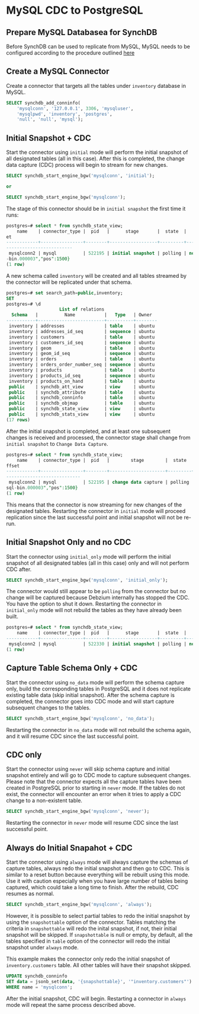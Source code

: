 # MySQL CDC to PostgreSQL

## Prepare MySQL Databasea for SynchDB

Before SynchDB can be used to replicate from MySQL, MySQL needs to be configured according to the procedure outlined [here](https://docs.synchdb.com/getting-started/remote_database_setups/)

## Create a MySQL Connector

Create a connector that targets all the tables under `inventory` database in MySQL.
```sql
SELECT synchdb_add_conninfo(
    'mysqlconn', '127.0.0.1', 3306, 'mysqluser', 
    'mysqlpwd', 'inventory', 'postgres', 
    'null', 'null', 'mysql');
```

## Initial Snapshot + CDC

Start the connector using `initial` mode will perform the initial snapshot of all designated tables (all in this case). After this is completed, the change data capture (CDC) process will begin to stream for new changes.

```sql
SELECT synchdb_start_engine_bgw('mysqlconn', 'initial');

or 

SELECT synchdb_start_engine_bgw('mysqlconn');
```

The stage of this connector should be in `initial snapshot` the first time it runs:
```sql
postgres=# select * from synchdb_state_view;
    name    | connector_type |  pid   |      stage       |  state  |   err    |                      last_dbz_offs
et
------------+----------------+--------+------------------+---------+----------+-----------------------------------
-------------------------
 mysqlconn2 | mysql          | 522195 | initial snapshot | polling | no error | {"ts_sec":1750375008,"file":"mysql
-bin.000003","pos":1500}
(1 row)

```

A new schema called `inventory` will be created and all tables streamed by the connector will be replicated under that schema.
```sql
postgres=# set search_path=public,inventory;
SET
postgres=# \d
                    List of relations
  Schema   |          Name           |   Type   | Owner
-----------+-------------------------+----------+--------
 inventory | addresses               | table    | ubuntu
 inventory | addresses_id_seq        | sequence | ubuntu
 inventory | customers               | table    | ubuntu
 inventory | customers_id_seq        | sequence | ubuntu
 inventory | geom                    | table    | ubuntu
 inventory | geom_id_seq             | sequence | ubuntu
 inventory | orders                  | table    | ubuntu
 inventory | orders_order_number_seq | sequence | ubuntu
 inventory | products                | table    | ubuntu
 inventory | products_id_seq         | sequence | ubuntu
 inventory | products_on_hand        | table    | ubuntu
 public    | synchdb_att_view        | view     | ubuntu
 public    | synchdb_attribute       | table    | ubuntu
 public    | synchdb_conninfo        | table    | ubuntu
 public    | synchdb_objmap          | table    | ubuntu
 public    | synchdb_state_view      | view     | ubuntu
 public    | synchdb_stats_view      | view     | ubuntu
(17 rows)

```

After the initial snapshot is completed, and at least one subsequent changes is received and processed, the connector stage shall change from `initial snapshot` to `Change Data Capture`.
```sql
postgres=# select * from synchdb_state_view;
    name    | connector_type |  pid   |        stage        |  state  |   err    |                      last_dbz_o
ffset
------------+----------------+--------+---------------------+---------+----------+--------------------------------
----------------------------
 mysqlconn2 | mysql          | 522195 | change data capture | polling | no error | {"ts_sec":1750375008,"file":"my
sql-bin.000003","pos":1500}
(1 row)

```

This means that the connector is now streaming for new changes of the designated tables. Restarting the connector in `initial` mode will proceed replication since the last successful point and initial snapshot will not be re-run.

## Initial Snapshot Only and no CDC

Start the connector using `initial_only` mode will perform the initial snapshot of all designated tables (all in this case) only and will not perform CDC after.

```sql
SELECT synchdb_start_engine_bgw('mysqlconn', 'initial_only');

```

The connector would still appear to be `polling` from the connector but no change will be captured because Debzium internally has stopped the CDC. You have the option to shut it down. Restarting the connector in `initial_only` mode will not rebuild the tables as they have already been built.

```sql
postgres=# select * from synchdb_state_view;
    name    | connector_type |  pid   |      stage       |  state  |   err    |       last_dbz_offset
------------+----------------+--------+------------------+---------+----------+-----------------------------
 mysqlconn2 | mysql          | 522330 | initial snapshot | polling | no error | offset file not flushed yet
(1 row)

```

## Capture Table Schema Only + CDC

Start the connector using `no_data` mode will perform the schema capture only, build the corresponding tables in PostgreSQL and it does not replicate existing table data (skip initial snapshot). After the schema capture is completed, the connector goes into CDC mode and will start capture subsequent changes to the tables.

```sql
SELECT synchdb_start_engine_bgw('mysqlconn', 'no_data');

```

Restarting the connector in `no_data` mode will not rebuild the schema again, and it will resume CDC since the last successful point.

## CDC only

Start the connector using `never` will skip schema capture and initial snapshot entirely and will go to CDC mode to capture subsequent changes. Please note that the connector expects all the capture tables have been created in PostgreSQL prior to starting in `never` mode. If the tables do not exist, the connector will encounter an error when it tries to apply a CDC change to a non-existent table.

```sql
SELECT synchdb_start_engine_bgw('mysqlconn', 'never');

```

Restarting the connector in `never` mode will resume CDC since the last successful point.

## Always do Initial Snapahot + CDC

Start the connector using `always` mode will always capture the schemas of capture tables, always redo the initial snapshot and then go to CDC. This is similar to a reset button because everything will be rebuilt using this mode. Use it with caution especially when you have large number of tables being captured, which could take a long time to finish. After the rebuild, CDC resumes as normal.

```sql
SELECT synchdb_start_engine_bgw('mysqlconn', 'always');

```

However, it is possible to select partial tables to redo the initial snapshot by using the `snapshottable` option of the connector. Tables matching the criteria in `snapshottable` will redo the inital snapshot, if not, their initial snapshot will be skipped. If `snapshottable` is null or empty, by default, all the tables specified in `table` option of the connector will redo the initial snapshot under `always` mode.

This example makes the connector only redo the initial snapshot of `inventory.customers` table. All other tables will have their snapshot skipped.
```sql
UPDATE synchdb_conninfo 
SET data = jsonb_set(data, '{snapshottable}', '"inventory.customers"') 
WHERE name = 'mysqlconn';
```

After the initial snapshot, CDC will begin. Restarting a connector in `always` mode will repeat the same process described above.